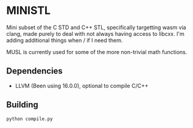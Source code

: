 # MINISTL

Mini subset of the C STD and C++ STL, specifically targetting wasm via clang, made purely to deal with not always having access to libcxx.
I'm adding additional things when / if I need them.

MUSL is currently used for some of the more non-trivial math functions.

## Dependencies
* LLVM (Been using 16.0.0), optional to compile C/C++

## Building

```
python compile.py
```
